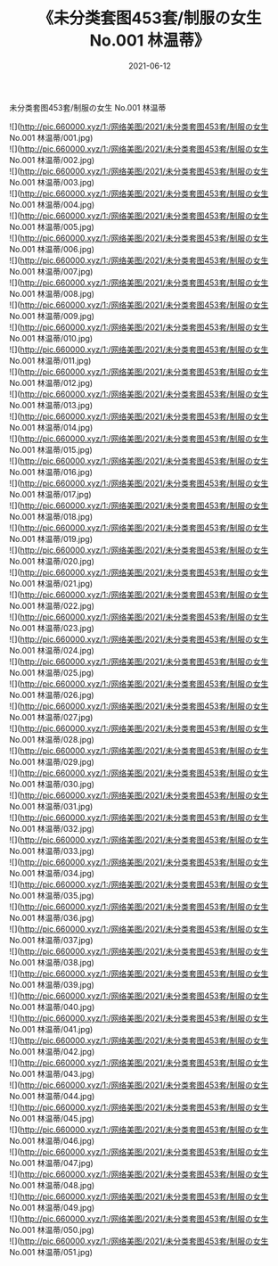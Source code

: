﻿---
layout: post
title:  《未分类套图453套/制服の女生 No.001 林温蒂》
date:   2021-06-12
img: http://pic.660000.xyz/1:/网络美图/2021/未分类套图453套/制服の女生 No.001 林温蒂/000.jpg
categories: [美女, 清纯, 唯美]
---

未分类套图453套/制服の女生 No.001 林温蒂

 ![](http://pic.660000.xyz/1:/网络美图/2021/未分类套图453套/制服の女生 No.001 林温蒂/001.jpg) <br>![](http://pic.660000.xyz/1:/网络美图/2021/未分类套图453套/制服の女生 No.001 林温蒂/002.jpg) <br>![](http://pic.660000.xyz/1:/网络美图/2021/未分类套图453套/制服の女生 No.001 林温蒂/003.jpg) <br>![](http://pic.660000.xyz/1:/网络美图/2021/未分类套图453套/制服の女生 No.001 林温蒂/004.jpg) <br>![](http://pic.660000.xyz/1:/网络美图/2021/未分类套图453套/制服の女生 No.001 林温蒂/005.jpg) <br>![](http://pic.660000.xyz/1:/网络美图/2021/未分类套图453套/制服の女生 No.001 林温蒂/006.jpg) <br>![](http://pic.660000.xyz/1:/网络美图/2021/未分类套图453套/制服の女生 No.001 林温蒂/007.jpg) <br>![](http://pic.660000.xyz/1:/网络美图/2021/未分类套图453套/制服の女生 No.001 林温蒂/008.jpg) <br>![](http://pic.660000.xyz/1:/网络美图/2021/未分类套图453套/制服の女生 No.001 林温蒂/009.jpg) <br>![](http://pic.660000.xyz/1:/网络美图/2021/未分类套图453套/制服の女生 No.001 林温蒂/010.jpg) <br>![](http://pic.660000.xyz/1:/网络美图/2021/未分类套图453套/制服の女生 No.001 林温蒂/011.jpg) <br>![](http://pic.660000.xyz/1:/网络美图/2021/未分类套图453套/制服の女生 No.001 林温蒂/012.jpg) <br>![](http://pic.660000.xyz/1:/网络美图/2021/未分类套图453套/制服の女生 No.001 林温蒂/013.jpg) <br>![](http://pic.660000.xyz/1:/网络美图/2021/未分类套图453套/制服の女生 No.001 林温蒂/014.jpg) <br>![](http://pic.660000.xyz/1:/网络美图/2021/未分类套图453套/制服の女生 No.001 林温蒂/015.jpg) <br>![](http://pic.660000.xyz/1:/网络美图/2021/未分类套图453套/制服の女生 No.001 林温蒂/016.jpg) <br>![](http://pic.660000.xyz/1:/网络美图/2021/未分类套图453套/制服の女生 No.001 林温蒂/017.jpg) <br>![](http://pic.660000.xyz/1:/网络美图/2021/未分类套图453套/制服の女生 No.001 林温蒂/018.jpg) <br>![](http://pic.660000.xyz/1:/网络美图/2021/未分类套图453套/制服の女生 No.001 林温蒂/019.jpg) <br>![](http://pic.660000.xyz/1:/网络美图/2021/未分类套图453套/制服の女生 No.001 林温蒂/020.jpg) <br>![](http://pic.660000.xyz/1:/网络美图/2021/未分类套图453套/制服の女生 No.001 林温蒂/021.jpg) <br>![](http://pic.660000.xyz/1:/网络美图/2021/未分类套图453套/制服の女生 No.001 林温蒂/022.jpg) <br>![](http://pic.660000.xyz/1:/网络美图/2021/未分类套图453套/制服の女生 No.001 林温蒂/023.jpg) <br>![](http://pic.660000.xyz/1:/网络美图/2021/未分类套图453套/制服の女生 No.001 林温蒂/024.jpg) <br>![](http://pic.660000.xyz/1:/网络美图/2021/未分类套图453套/制服の女生 No.001 林温蒂/025.jpg) <br>![](http://pic.660000.xyz/1:/网络美图/2021/未分类套图453套/制服の女生 No.001 林温蒂/026.jpg) <br>![](http://pic.660000.xyz/1:/网络美图/2021/未分类套图453套/制服の女生 No.001 林温蒂/027.jpg) <br>![](http://pic.660000.xyz/1:/网络美图/2021/未分类套图453套/制服の女生 No.001 林温蒂/028.jpg) <br>![](http://pic.660000.xyz/1:/网络美图/2021/未分类套图453套/制服の女生 No.001 林温蒂/029.jpg) <br>![](http://pic.660000.xyz/1:/网络美图/2021/未分类套图453套/制服の女生 No.001 林温蒂/030.jpg) <br>![](http://pic.660000.xyz/1:/网络美图/2021/未分类套图453套/制服の女生 No.001 林温蒂/031.jpg) <br>![](http://pic.660000.xyz/1:/网络美图/2021/未分类套图453套/制服の女生 No.001 林温蒂/032.jpg) <br>![](http://pic.660000.xyz/1:/网络美图/2021/未分类套图453套/制服の女生 No.001 林温蒂/033.jpg) <br>![](http://pic.660000.xyz/1:/网络美图/2021/未分类套图453套/制服の女生 No.001 林温蒂/034.jpg) <br>![](http://pic.660000.xyz/1:/网络美图/2021/未分类套图453套/制服の女生 No.001 林温蒂/035.jpg) <br>![](http://pic.660000.xyz/1:/网络美图/2021/未分类套图453套/制服の女生 No.001 林温蒂/036.jpg) <br>![](http://pic.660000.xyz/1:/网络美图/2021/未分类套图453套/制服の女生 No.001 林温蒂/037.jpg) <br>![](http://pic.660000.xyz/1:/网络美图/2021/未分类套图453套/制服の女生 No.001 林温蒂/038.jpg) <br>![](http://pic.660000.xyz/1:/网络美图/2021/未分类套图453套/制服の女生 No.001 林温蒂/039.jpg) <br>![](http://pic.660000.xyz/1:/网络美图/2021/未分类套图453套/制服の女生 No.001 林温蒂/040.jpg) <br>![](http://pic.660000.xyz/1:/网络美图/2021/未分类套图453套/制服の女生 No.001 林温蒂/041.jpg) <br>![](http://pic.660000.xyz/1:/网络美图/2021/未分类套图453套/制服の女生 No.001 林温蒂/042.jpg) <br>![](http://pic.660000.xyz/1:/网络美图/2021/未分类套图453套/制服の女生 No.001 林温蒂/043.jpg) <br>![](http://pic.660000.xyz/1:/网络美图/2021/未分类套图453套/制服の女生 No.001 林温蒂/044.jpg) <br>![](http://pic.660000.xyz/1:/网络美图/2021/未分类套图453套/制服の女生 No.001 林温蒂/045.jpg) <br>![](http://pic.660000.xyz/1:/网络美图/2021/未分类套图453套/制服の女生 No.001 林温蒂/046.jpg) <br>![](http://pic.660000.xyz/1:/网络美图/2021/未分类套图453套/制服の女生 No.001 林温蒂/047.jpg) <br>![](http://pic.660000.xyz/1:/网络美图/2021/未分类套图453套/制服の女生 No.001 林温蒂/048.jpg) <br>![](http://pic.660000.xyz/1:/网络美图/2021/未分类套图453套/制服の女生 No.001 林温蒂/049.jpg) <br>![](http://pic.660000.xyz/1:/网络美图/2021/未分类套图453套/制服の女生 No.001 林温蒂/050.jpg) <br>![](http://pic.660000.xyz/1:/网络美图/2021/未分类套图453套/制服の女生 No.001 林温蒂/051.jpg) <br>